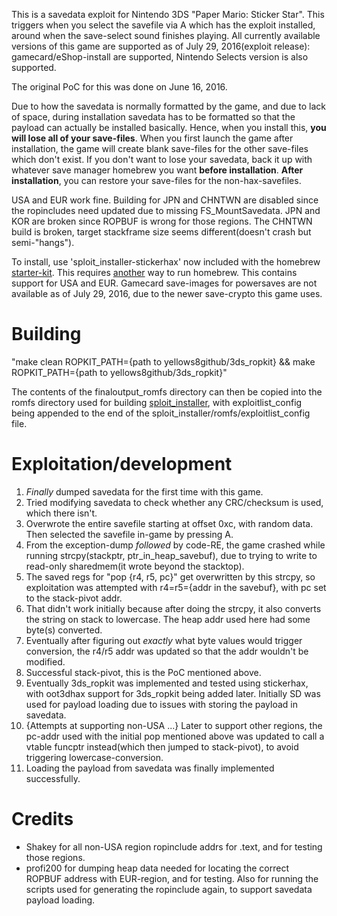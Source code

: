 This is a savedata exploit for Nintendo 3DS "Paper Mario: Sticker Star". This triggers when you select the savefile via A which has the exploit installed, around when the save-select sound finishes playing. All currently available versions of this game are supported as of July 29, 2016(exploit release): gamecard/eShop-install are supported, Nintendo Selects version is also supported.

The original PoC for this was done on June 16, 2016.

Due to how the savedata is normally formatted by the game, and due to lack of space, during installation savedata has to be formatted so that the payload can actually be installed basically. Hence, when you install this, **you will lose all of your save-files**. When you first launch the game after installation, the game will create blank save-files for the other save-files which don't exist. If you don't want to lose your savedata, back it up with whatever save manager homebrew you want **before installation**. **After installation**, you can restore your save-files for the non-hax-savefiles.

USA and EUR work fine. Building for JPN and CHNTWN are disabled since the ropincludes need updated due to missing FS_MountSavedata. JPN and KOR are broken since ROPBUF is wrong for those regions. The CHNTWN build is broken, target stackframe size seems different(doesn't crash but semi-"hangs").

To install, use 'sploit_installer-stickerhax' now included with the homebrew [starter-kit](https://smealum.github.io/3ds/). This requires [another](https://www.3dbrew.org/wiki/Homebrew_Exploits) way to run homebrew. This contains support for USA and EUR. Gamecard save-images for powersaves are not available as of July 29, 2016, due to the newer save-crypto this game uses.

# Building
"make clean ROPKIT_PATH={path to yellows8github/3ds_ropkit} && make ROPKIT_PATH={path to yellows8github/3ds_ropkit}"

The contents of the finaloutput_romfs directory can then be copied into the romfs directory used for building [sploit_installer](https://github.com/smealum/sploit_installer), with exploitlist_config being appended to the end of the sploit_installer/romfs/exploitlist_config file.

# Exploitation/development
1. *Finally* dumped savedata for the first time with this game.
2. Tried modifying savedata to check whether any CRC/checksum is used, which there isn't.
3. Overwrote the entire savefile starting at offset 0xc, with random data. Then selected the savefile in-game by pressing A.
4. From the exception-dump *followed* by code-RE, the game crashed while running strcpy(stackptr, ptr_in_heap_savebuf), due to trying to write to read-only sharedmem(it wrote beyond the stacktop).
5. The saved regs for "pop {r4, r5, pc}" get overwritten by this strcpy, so exploitation was attempted with r4=r5={addr in the savebuf}, with pc set to the stack-pivot addr.
6. That didn't work initially because after doing the strcpy, it also converts the string on stack to lowercase. The heap addr used here had some byte(s) converted.
7. Eventually after figuring out *exactly* what byte values would trigger conversion, the r4/r5 addr was updated so that the addr wouldn't be modified.
8. Successful stack-pivot, this is the PoC mentioned above.
9. Eventually 3ds_ropkit was implemented and tested using stickerhax, with oot3dhax support for 3ds_ropkit being added later. Initially SD was used for payload loading due to issues with storing the payload in savedata.
10. {Attempts at supporting non-USA ...} Later to support other regions, the pc-addr used with the initial pop mentioned above was updated to call a vtable funcptr instead(which then jumped to stack-pivot), to avoid triggering lowercase-conversion.
11. Loading the payload from savedata was finally implemented successfully.

# Credits
* Shakey for all non-USA region ropinclude addrs for .text, and for testing those regions.
* profi200 for dumping heap data needed for locating the correct ROPBUF address with EUR-region, and for testing. Also for running the scripts used for generating the ropinclude again, to support savedata payload loading.

